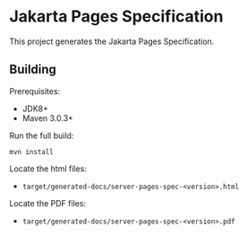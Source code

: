 Jakarta Pages Specification
===========================

This project generates the Jakarta Pages Specification.

Building
--------

Prerequisites:

* JDK8+
* Maven 3.0.3+

Run the full build:

`mvn install`

Locate the html files:
- `target/generated-docs/server-pages-spec-<version>.html`

Locate the PDF files:
- `target/generated-docs/server-pages-spec-<version>.pdf`
